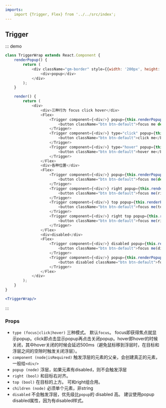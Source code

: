 ```yaml
---
imports:
    import {Trigger, Flex} from '../../src/index';
---
```

## Trigger

::: demo
```js
class TriggerWrap extends React.Component {
    renderPopup() {
        return (
            <div className="gm-border" style={{width: '200px', height: '200px', background: 'red'}}>
                <div>popup</div>
            </div>
        );
    }

    render() {
        return (
            <div>
                <div>三种行为 focus click hover</div>
                <Flex>
                    <Trigger component={<div/>} popup={this.renderPopup()}>
                        <button className="btn btn-default">focus me default</button>
                    </Trigger>
                    <Trigger component={<div/>} type="click" popup={this.renderPopup()}>
                        <button className="btn btn-default">click me</button>
                    </Trigger>
                    <Trigger component={<div/>} type="hover" popup={this.renderPopup()}>
                        <button className="btn btn-default">hover me</button>
                    </Trigger>
                </Flex>
                <div>各种位置</div>
                <Flex>
                    <Trigger component={<div/>} popup={this.renderPopup()}>
                        <button className="btn btn-default">focus me(default)</button>
                    </Trigger>
                    <Trigger component={<div/>} right popup={this.renderPopup()}>
                        <button className="btn btn-default">focus me(right)</button>
                    </Trigger>
                    <Trigger component={<div/>} top popup={this.renderPopup()}>
                        <button className="btn btn-default">focus me(top)</button>
                    </Trigger>
                    <Trigger component={<div/>} right top popup={this.renderPopup()}>
                        <button className="btn btn-default">focus me(right top)</button>
                    </Trigger>
                </Flex>
                <div>disabled</div>
                <Flex>
                    <Trigger component={<div/>} disabled popup={this.renderPopup()}>
                        <button className="btn btn-default">focus me(disabled)</button>
                    </Trigger>
                    <Trigger component={<div/>} popup={this.renderPopup()}>
                        <button disabled className="btn btn-default">focus me(inner disabled)</button>
                    </Trigger>
                </Flex>
            </div>
        );
    }
}
```
```jsx
<TriggerWrap/>
```
:::

### Props
- `type (focus|click|hover)` 三种模式。 默认`focus`。 focus即获得焦点就显示popup。click即点击显示popup再点击关闭popup。hover即hover的时候关闭，其中hover关闭的时候会延迟500ms（避免鼠标移到浮层时，在目标和浮层之间的空隙时触发关闭浮层）。
- `component (node|isRequired)` 触发浮层的元素的父亲，会创建真正的元素，一般给`<div/>`
- `popup (node)` 浮层，如果元素有disabled，则不会触发浮层
- `right (bool)` 和目标右对齐。
- `top (bool)` 在目标的上方。 可和right组合用。
- `children (node)` 必须单个元素，非string
- `disabled` 不会触发浮层，优先级比`popup`的 disabled 高。 建议使用popup disabled属性，因为有disabled样式。